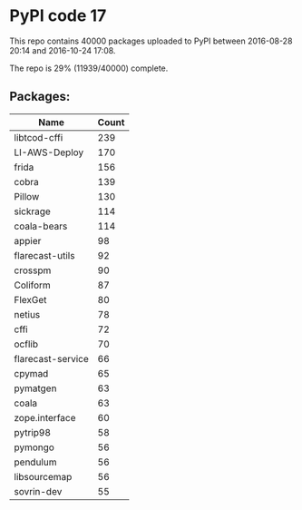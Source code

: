 # PyPI code 17

This repo contains 40000 packages uploaded to PyPI between 
2016-08-28 20:14 and 2016-10-24 17:08.

The repo is 29% (11939/40000) complete.

## Packages:

| Name  | Count |
| ----- | ----- |
| libtcod-cffi | 239 |
| LI-AWS-Deploy | 170 |
| frida | 156 |
| cobra | 139 |
| Pillow | 130 |
| sickrage | 114 |
| coala-bears | 114 |
| appier | 98 |
| flarecast-utils | 92 |
| crosspm | 90 |
| Coliform | 87 |
| FlexGet | 80 |
| netius | 78 |
| cffi | 72 |
| ocflib | 70 |
| flarecast-service | 66 |
| cpymad | 65 |
| pymatgen | 63 |
| coala | 63 |
| zope.interface | 60 |
| pytrip98 | 58 |
| pymongo | 56 |
| pendulum | 56 |
| libsourcemap | 56 |
| sovrin-dev | 55 |


